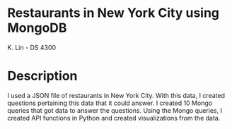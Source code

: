 # Restaurants in New York City using MongoDB
K. Lin - DS 4300

# Description
I used a JSON file of restaurants in New York City. With this data, I created questions pertaining this data that it could answer. I created 10 Mongo queries that got data to answer
the questions. Using the Mongo queries, I created API functions in Python and created visualizations from the data. 
